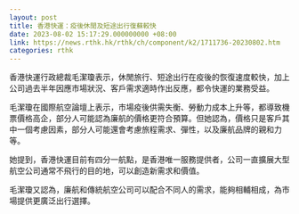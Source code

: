 ```yaml
---
layout: post
title: 香港快運：疫後休閒及短途出行復蘇較快
date: 2023-08-02 15:17:29.000000000 +08:00
link: https://news.rthk.hk/rthk/ch/component/k2/1711736-20230802.htm
categories: rthk
---
```


香港快運行政總裁毛潔瓊表示，休閒旅行、短途出行在疫後的恢復速度較快，加上公司過去半年因應市場狀況、客戶需求適時作出反應，都令快運的業務受益。

毛潔瓊在國際航空論壇上表示，市場疫後供需失衡、勞動力成本上升等，都導致機票價格高企，部分人可能認為廉航的價格更符合預算。但她認為，價格只是客戶其中一個考慮因素，部分人可能還會考慮旅程需求、彈性，以及廉航品牌的親和力等。

她提到，香港快運目前有四分一航點，是香港唯一服務提供者，公司一直擴展大型航空公司通常不飛行的目的地，可以創造新需求和價值。

毛潔瓊又認為，廉航和傳統航空公司可以配合不同人的需求，能夠相輔相成，為市場提供更廣泛出行選擇。
